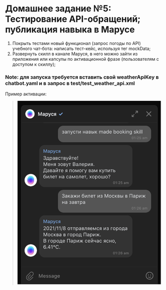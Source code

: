 # Домашнее задание №5: Тестирование API-обращений; публикация навыка в Марусе

1. Покрыть тестами новый функционал (запрос погоды по API) учебного чат-бота: написать тест-кейс, используя тег mockData;
2. Развернуть скилл в канале Маруся, в него можно зайти из приложения или капсулы по активационной фразе (пользователям с доступом к скиллу);
 
### Note: для запуска требуется вставить свой weatherApiKey в chatbot.yaml и в запрос в test/test_weather_api.xml
 
Пример активации: 
> ![](log.jpg)
